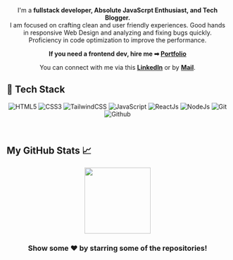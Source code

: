<div align="center">

I'm a **fullstack developer, Absolute JavaScrpt Enthusiast, and Tech Blogger.** 
<br>
I am focused on crafting clean and user friendly experiences. Good hands in responsive Web Design and analyzing and fixing bugs quickly. Proficiency in code optimization to improve the performance.

**If you need a frontend dev, hire me ➡ [Portfolio](https://bobby-sadhwani.netlify.app)**

You can connect with me via this **[LinkedIn](https://www.linkedin.com/in/bobby-sadhwani)** or by **[Mail](mailto:bobbysadhwani612@gmail.com)**.
</div>

<h2> 🥞 Tech Stack</h2>
<p align="center">
<img alt="HTML5" src="https://img.shields.io/badge/html5-%23fca9ae.svg?style=for-the-badge&logo=html5"/>
<img alt="CSS3" src="https://img.shields.io/badge/css3-%23e21717.svg?style=for-the-badge&logo=css3&logoColor=eee"/>
<img alt="TailwindCSS" src="https://img.shields.io/badge/tailwind css-%23fca9ae.svg?style=for-the-badge&logo=tailwind-css&logoColor=140200"/>
<img alt="JavaScript" src="https://img.shields.io/badge/javascript-%23e4626b.svg?style=for-the-badge&logo=javascript&logoColor=%23F7DF1E"/>
<img alt="ReactJs" src="https://img.shields.io/badge/react-f2ca61.svg?style=for-the-badge&logo=react&logoColor=140200"/>
<img alt="NodeJs" src="https://img.shields.io/badge/node.js-%23f2ca61.svg?style=for-the-badge&logo=node.js&logoColor=%FFFFFF"/>
<img alt="Git" src="https://img.shields.io/badge/git-%23e4626b.svg?style=for-the-badge&logo=git&logoColor=140200"/>
<img alt="Github" src="https://img.shields.io/badge/github-%23e4626b.svg?style=for-the-badge&logo=github&logoColor=140200"/>
  </p>
<br>

## My GitHub Stats 📈
<p align="center">
<a href="https://github.com/Bobby-coder">

  <img height="150em" src="https://github-readme-stats.vercel.app/api/top-langs/?username=Bobby-coder&layout=compact&theme=midnight-purple" />
</a>
</p>

<h3 align="center">Show some ❤️ by starring some of the repositories!</h3>
